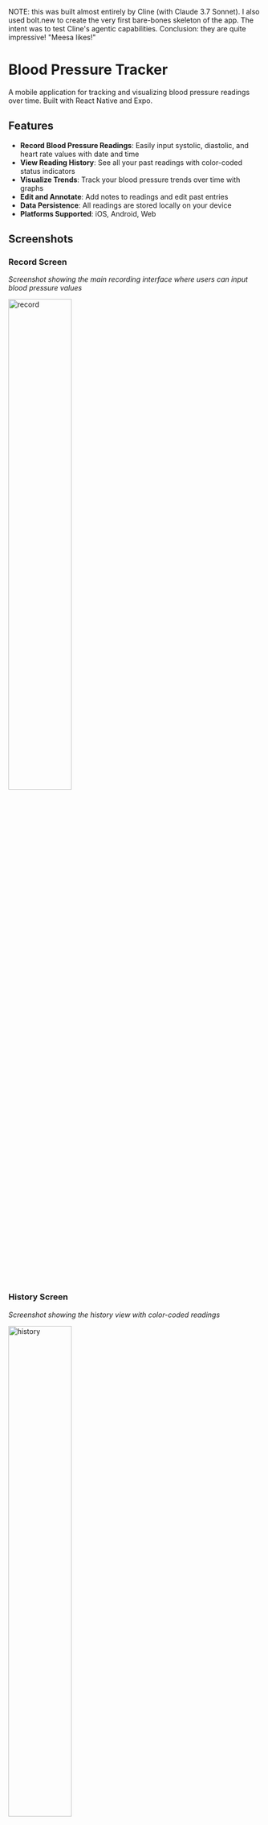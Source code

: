 NOTE: this was built almost entirely by Cline (with Claude 3.7 Sonnet). I also used bolt.new to create the very first bare-bones skeleton of the app. The intent was to test Cline's agentic capabilities. Conclusion: they are quite impressive! "Meesa likes!"

# Blood Pressure Tracker

A mobile application for tracking and visualizing blood pressure readings over time. Built with React Native and Expo.

## Features

- **Record Blood Pressure Readings**: Easily input systolic, diastolic, and heart rate values with date and time
- **View Reading History**: See all your past readings with color-coded status indicators
- **Visualize Trends**: Track your blood pressure trends over time with graphs
- **Edit and Annotate**: Add notes to readings and edit past entries
- **Data Persistence**: All readings are stored locally on your device
- **Platforms Supported**: iOS, Android, Web

## Screenshots


### Record Screen
*Screenshot showing the main recording interface where users can input blood pressure values*

<img src="./assets/images/record.png" width="50%" alt="record">

### History Screen
*Screenshot showing the history view with color-coded readings*

<img src="./assets/images/history.png" width="50%" alt="history">

### Graph Screen
*Screenshot showing the trend visualization with the line chart*

<img src="./assets/images/graph.png" width="50%" alt="graph">


### Settings Screen
*Screenshot showing the settings interface*

<img src="./assets/images/settings.png" width="50%" alt="settings">

## Developer Guide

### Prerequisites

- [Node.js](https://nodejs.org/) (v14 or newer)
- [npm](https://www.npmjs.com/) or [Yarn](https://yarnpkg.com/)
- [Expo CLI](https://docs.expo.dev/workflow/expo-cli/)

### Setup and Running Locally

1. **Clone the repository**

   ```bash
   git clone https://github.com/yourusername/blood-pressure-tracker.git
   cd blood-pressure-tracker
   ```

2. **Install dependencies**

   ```bash
   npm install
   # or
   yarn install
   ```

3. **Start the development server**

   ```bash
   npm run dev
   # or
   yarn dev
   ```

4. **Running on a device or emulator**

   - Install the Expo Go app on your iOS or Android device
   - Scan the QR code from the terminal with your device
   - Alternatively, press 'a' to open on an Android emulator or 'i' for iOS simulator

### Project Structure

- `app/` - Main application code
  - `(tabs)/` - Tab-based navigation screens
    - `index.tsx` - Record screen (main screen)
    - `history.tsx` - History of readings
    - `graph.tsx` - Visualization of blood pressure trends
    - `settings.tsx` - App settings
  - `_layout.tsx` - Navigation layout configuration
- `assets/` - Images and other static assets
- `hooks/` - Custom React hooks

### Building for Production

To create a production build:

```bash
# For web
npm run build:web
# or
yarn build:web

# For iOS/Android
expo build:ios
expo build:android
```

## Technologies Used

- [React Native](https://reactnative.dev/)
- [Expo](https://expo.dev/)
- [React Navigation](https://reactnavigation.org/)
- [AsyncStorage](https://react-native-async-storage.github.io/async-storage/)
- [react-native-chart-kit](https://github.com/indiespirit/react-native-chart-kit)
- [Lucide Icons](https://lucide.dev/)
- [Expo Linear Gradient](https://docs.expo.dev/versions/latest/sdk/linear-gradient/)

## License

This project is licensed under the MIT License - see the LICENSE file for details.
